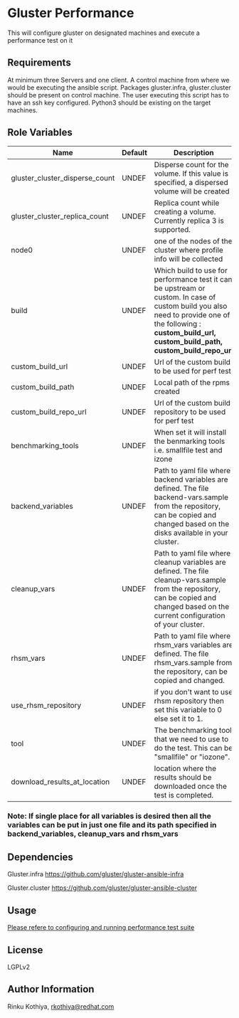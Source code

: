 Gluster Performance
===================

This will configure gluster on designated machines and execute a performance test on it

Requirements
------------

At minimum three Servers and one client. A control machine from where we would be executing the ansible script. Packages gluster.infra, gluster.cluster should be present on control machine. The user executing this script has to have an ssh key configured. Python3 should be existing on the target machines.

Role Variables
--------------

| Name     | Default  | Description |
| -------- | -------- | --------    |
| gluster_cluster_disperse_count     | UNDEF     | Disperse count for the volume. If this value is specified, a dispersed volume will be created |
| gluster_cluster_replica_count     | UNDEF     | Replica count while creating a volume. Currently replica 3 is supported.|
| node0     | UNDEF     | one of the nodes of the cluster where profile info will be collected|
| build     | UNDEF     | Which build to use for performance test it can be upstream or custom. In case of custom build you also need to provide one of the following : **custom_build_url,  custom_build_path, custom_build_repo_url** |
| custom_build_url    | UNDEF     | Url of the custom build to be used for perf test |
| custom_build_path    | UNDEF     | Local path of the rpms created |
| custom_build_repo_url    | UNDEF     | Url of the custom build repository to be used for perf test |
|  benchmarking_tools   | UNDEF     | When set it will install the benmarking tools i.e. smallfile test and izone |
|  backend_variables   | UNDEF     | Path to yaml file where backend variables are defined. The file backend-vars.sample from the repository, can  be copied and changed based on the disks available in your cluster. |
|  cleanup_vars   | UNDEF     | Path to yaml file where cleanup variables are defined. The file cleanup-vars.sample from the repository, can be copied and changed based on the current configuration of your cluster. |
|  rhsm_vars   | UNDEF     | Path to yaml file where rhsm_vars variables are defined. The file rhsm_vars.sample from the repository, can be copied and changed. |
|  use_rhsm_repository | UNDEF     | if you don't want to use rhsm repository then set this variable to 0 else set it to 1. |
|  tool   | UNDEF     | The benchmarking tool that we need to use to do the test. This can be "smallfile" or "iozone". |
| download_results_at_location  | UNDEF  | location where the results should be downloaded once the test is completed. |

### **Note:** If single place for all variables is desired then all the variables can be put in just one file and its path specified in backend_variables, cleanup_vars and rhsm_vars

Dependencies
------------
Gluster.infra
https://github.com/gluster/gluster-ansible-infra

Gluster.cluster
https://github.com/gluster/gluster-ansible-cluster

Usage
------

[Please refere to configuring and running performance test suite](Executing-Perf-Test.md)

License
-------

LGPLv2

Author Information
------------------

Rinku Kothiya, <rkothiya@redhat.com>
